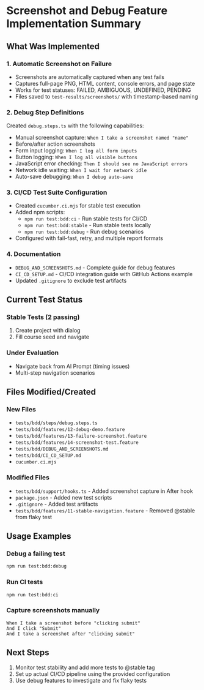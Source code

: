 # Screenshot and Debug Feature Implementation Summary

## What Was Implemented

### 1. Automatic Screenshot on Failure
- Screenshots are automatically captured when any test fails
- Captures full-page PNG, HTML content, console errors, and page state
- Works for test statuses: FAILED, AMBIGUOUS, UNDEFINED, PENDING
- Files saved to `test-results/screenshots/` with timestamp-based naming

### 2. Debug Step Definitions
Created `debug.steps.ts` with the following capabilities:
- Manual screenshot capture: `When I take a screenshot named "name"`
- Before/after action screenshots
- Form input logging: `When I log all form inputs`
- Button logging: `When I log all visible buttons`
- JavaScript error checking: `Then I should see no JavaScript errors`
- Network idle waiting: `When I wait for network idle`
- Auto-save debugging: `When I debug auto-save`

### 3. CI/CD Test Suite Configuration
- Created `cucumber.ci.mjs` for stable test execution
- Added npm scripts:
  - `npm run test:bdd:ci` - Run stable tests for CI/CD
  - `npm run test:bdd:stable` - Run stable tests locally
  - `npm run test:bdd:debug` - Run debug scenarios
- Configured with fail-fast, retry, and multiple report formats

### 4. Documentation
- `DEBUG_AND_SCREENSHOTS.md` - Complete guide for debug features
- `CI_CD_SETUP.md` - CI/CD integration guide with GitHub Actions example
- Updated `.gitignore` to exclude test artifacts

## Current Test Status

### Stable Tests (2 passing)
1. Create project with dialog
2. Fill course seed and navigate

### Under Evaluation
- Navigate back from AI Prompt (timing issues)
- Multi-step navigation scenarios

## Files Modified/Created

### New Files
- `tests/bdd/steps/debug.steps.ts`
- `tests/bdd/features/12-debug-demo.feature`
- `tests/bdd/features/13-failure-screenshot.feature`
- `tests/bdd/features/14-screenshot-test.feature`
- `tests/bdd/DEBUG_AND_SCREENSHOTS.md`
- `tests/bdd/CI_CD_SETUP.md`
- `cucumber.ci.mjs`

### Modified Files
- `tests/bdd/support/hooks.ts` - Added screenshot capture in After hook
- `package.json` - Added new test scripts
- `.gitignore` - Added test artifacts
- `tests/bdd/features/11-stable-navigation.feature` - Removed @stable from flaky test

## Usage Examples

### Debug a failing test
```bash
npm run test:bdd:debug
```

### Run CI tests
```bash
npm run test:bdd:ci
```

### Capture screenshots manually
```gherkin
When I take a screenshot before "clicking submit"
And I click "Submit"
And I take a screenshot after "clicking submit"
```

## Next Steps
1. Monitor test stability and add more tests to @stable tag
2. Set up actual CI/CD pipeline using the provided configuration
3. Use debug features to investigate and fix flaky tests